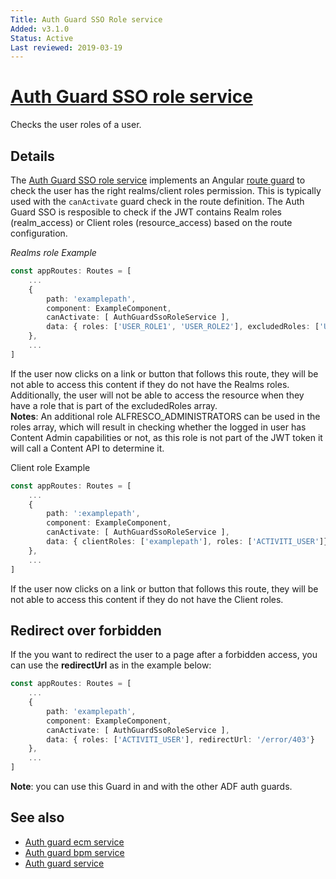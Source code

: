 ```yaml
---
Title: Auth Guard SSO Role service
Added: v3.1.0
Status: Active
Last reviewed: 2019-03-19
---
```


# [Auth Guard SSO role service](../../../lib/core/src/lib/auth/guard/auth-guard-sso-role.service.ts "Defined in auth-guard-sso-role.service.ts")

Checks the user roles of a user.

## Details

The [Auth Guard SSO role service](../../core/services/auth-guard-sso-role.service.md) implements an Angular
[route guard](https://angular.io/guide/router#milestone-5-route-guards)
to check the user has the right realms/client roles permission. This is typically used with the
`canActivate` guard check in the route definition. The Auth Guard SSO is resposible to check if the JWT contains  Realm roles (realm_access) or Client roles (resource_access) based on the route configuration.

_Realms role Example_ 

```ts
const appRoutes: Routes = [
    ...
    {
        path: 'examplepath',
        component: ExampleComponent,
        canActivate: [ AuthGuardSsoRoleService ],
        data: { roles: ['USER_ROLE1', 'USER_ROLE2'], excludedRoles: ['USER_ROLE3']}
    },
    ...
]
```

If the user now clicks on a link or button that follows this route, they will be not able to access this content if they do not have the Realms roles. Additionally, the user will not be able to access the resource when they have a role that is part of the excludedRoles array. 
<br />**Notes**: An additional role ALFRESCO_ADMINISTRATORS can be used in the roles array, which will result in checking whether the logged in user has Content Admin capabilities or not, as this role is not part of the JWT token it will call a Content API to determine it.

Client role Example

```ts
const appRoutes: Routes = [
    ...
    {
        path: ':examplepath',
        component: ExampleComponent,
        canActivate: [ AuthGuardSsoRoleService ],
        data: { clientRoles: ['examplepath'], roles: ['ACTIVITI_USER']},
    },
    ...
]
```

If the user now clicks on a link or button that follows this route, they will be not able to access this content if they do not have the Client roles.

## Redirect over forbidden

If the you want to redirect the user to a page after a forbidden access, you can use the **redirectUrl** as in the example below:

```ts
const appRoutes: Routes = [
    ...
    {
        path: 'examplepath',
        component: ExampleComponent,
        canActivate: [ AuthGuardSsoRoleService ],
        data: { roles: ['ACTIVITI_USER'], redirectUrl: '/error/403'}
    },
    ...
]
```

**Note**: you can use this Guard in and with the other ADF auth guards.

## See also

-   [Auth guard ecm service](auth-guard-ecm.service.md)
-   [Auth guard bpm service](auth-guard-bpm.service.md)
-   [Auth guard service](auth-guard.service.md)

